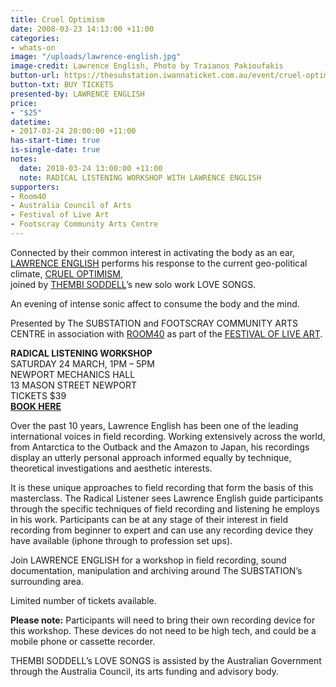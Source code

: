 ```yaml
---
title: Cruel Optimism
date: 2008-03-23 14:13:00 +11:00
categories:
- whats-on
image: "/uploads/lawrence-english.jpg"
image-credit: Lawrence English, Photo by Traianos Pakioufakis
button-url: https://thesubstation.iwannaticket.com.au/event/cruel-optimism-MTQzNTc
button-txt: BUY TICKETS
presented-by: LAWRENCE ENGLISH
price:
- "$25"
datetime:
- 2017-03-24 20:00:00 +11:00
has-start-time: true
is-single-date: true
notes:
  date: 2018-03-24 13:00:00 +11:00
  note: RADICAL LISTENING WORKSHOP WITH LAWRENCE ENGLISH
supporters:
- Room40
- Australia Council of Arts
- Festival of Live Art
- Footscray Community Arts Centre
---
```


Connected by their common interest in activating the body as an ear, [LAWRENCE ENGLISH](http://www.lawrenceenglish.com/) performs his response to the current geo-political climate, [CRUEL OPTIMISM](https://lawrenceenglish.bandcamp.com/album/cruel-optimism), <br>
joined by [THEMBI SODDELL](http://thembisoddell.com/)’s new solo work LOVE SONGS. 

An evening of intense sonic affect to consume the body and the mind.

Presented by The SUBSTATION and FOOTSCRAY COMMUNITY ARTS CENTRE in association with [ROOM40](http://room40.org/) as part of the [FESTIVAL OF LIVE ART](http://fola.com.au/).

**RADICAL LISTENING WORKSHOP** <br>
SATURDAY 24 MARCH, 1PM – 5PM <br>
NEWPORT MECHANICS HALL <br>
13 MASON STREET NEWPORT <br>
TICKETS $39 <br> [**BOOK HERE**](https://thesubstation.iwannaticket.com.au/event/radical-listening-workshop-MTQzNTg)

Over the past 10 years, Lawrence English has been one of the leading international voices in field recording. Working extensively across the world, from Antarctica to the Outback and the Amazon to Japan, his recordings display an utterly personal approach informed equally by technique,
theoretical investigations and aesthetic interests.

It is these unique approaches to field recording that form the basis of this masterclass. The Radical Listener sees Lawrence English guide participants through the specific techniques of field recording and listening he employs in his work. Participants can be at any stage of their interest in field recording from beginner to expert and can use any recording device they have
available (iphone through to profession set ups).

Join LAWRENCE ENGLISH for a workshop in field recording, sound documentation, manipulation and archiving around The SUBSTATION’s surrounding area. 

Limited number of tickets available.

**Please note:** Participants will need to bring their own recording device for this workshop. These devices do not need to be high tech, and could be a mobile phone or cassette recorder. 

THEMBI SODDELL’s LOVE SONGS is assisted by the Australian Government through the Australia Council, its arts funding and advisory body.